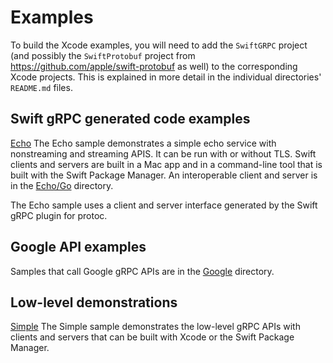 
# Examples

To build the Xcode examples, you will need to add the `SwiftGRPC` project (and possibly the `SwiftProtobuf` project from https://github.com/apple/swift-protobuf as well) to the corresponding Xcode projects. This is explained in more detail in the individual directories' `README.md` files.

## Swift gRPC generated code examples

[Echo](Echo)
The Echo sample demonstrates a simple echo service with nonstreaming and streaming APIS.
It can be run with or without TLS. Swift clients and servers are built in a Mac app 
and in a command-line tool that is built with the Swift Package Manager. An 
interoperable client and server is in the [Echo/Go](Echo/Go) directory. 

The Echo sample uses a client and server interface generated by the Swift gRPC plugin
for protoc.

## Google API examples

Samples that call Google gRPC APIs are in the [Google](Google) directory.

## Low-level demonstrations

[Simple](Simple)
The Simple sample demonstrates the low-level gRPC APIs with clients and servers
that can be built with Xcode or the Swift Package Manager.
